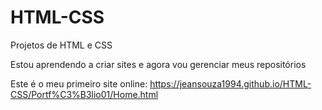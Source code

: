 # HTML-CSS
 Projetos de HTML e CSS

Estou aprendendo a criar sites e agora vou gerenciar meus repositórios

Este é o meu primeiro site online: https://jeansouza1994.github.io/HTML-CSS/Portf%C3%B3lio01/Home.html